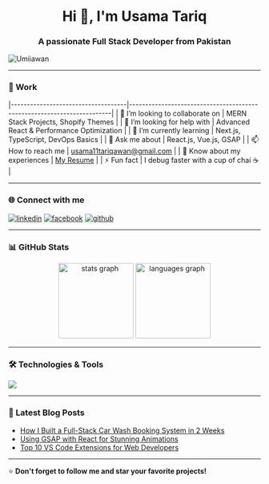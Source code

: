 <h1 align="center">Hi 👋, I'm Usama Tariq</h1>
<h3 align="center">A passionate Full Stack Developer from Pakistan</h3>

<p align="left"> <img src="https://komarev.com/ghpvc/?username=Umiiawan&label=Profile%20views&color=0e75b6&style=flat" alt="Umiiawan" /> </p>

---

### 🚀 Work
|------------------------------------|------------------------------------------------------------------------|
| 👯 I’m looking to collaborate on   | MERN Stack Projects, Shopify Themes                                   |
| 🤝 I’m looking for help with       | Advanced React & Performance Optimization                             |
| 🌱 I’m currently learning          | Next.js, TypeScript, DevOps Basics                                    |
| 💬 Ask me about                    | React.js, Vue.js, GSAP                                                |
| 📫 How to reach me                 | usama11tariqawan@gmail.com                                              |
| 📄 Know about my experiences       | [My Resume](https://drive.google.com/file/d/1uYAwJ7LrIi5Y0sYzUn9GuydVCNcx8V3d/view?usp=sharing)                             |
| ⚡ Fun fact                         | I debug faster with a cup of chai ☕                                   |

---

### 🌐 Connect with me

<p align="left">
<a href="https://linkedin.com/in/usama-tariq-396452279" target="blank"><img align="center" src="https://img.shields.io/badge/LinkedIn-blue?style=flat-square&logo=linkedin&logoColor=white" alt="linkedin" /></a>
<a href="https://www.facebook.com/usamatariq20" target="blank"><img align="center" src="https://img.shields.io/badge/Facebook-1877F2?style=flat-square&logo=facebook&logoColor=white" alt="facebook" /></a>
<a href="https://github.com/Umiiawan" target="blank"><img align="center" src="https://img.shields.io/badge/GitHub-100000?style=flat-square&logo=github&logoColor=white" alt="github" /></a>
</p>

---

### 📊 GitHub Stats

<p align="center">
  <img src="https://github-readme-stats.vercel.app/api?username=Umiiawan&hide_title=false&hide_rank=false&show_icons=true&include_all_commits=true&count_private=true&disable_animations=false&theme=dracula&locale=en&hide_border=false" height="150" alt="stats graph" />
  <img src="https://github-readme-stats.vercel.app/api/top-langs?username=Umiiawan&locale=en&hide_title=false&layout=compact&card_width=320&langs_count=5&theme=dracula&hide_border=false" height="150" alt="languages graph" />
</p>

---

### 🛠️ Technologies & Tools

<p align="left">
  <img src="https://skillicons.dev/icons?i=react,nodejs,mongodb,tailwind,js,html,css,vscode,git,github" />
</p>

---

### 📝 Latest Blog Posts
<!-- BLOG-POST-LIST:START -->
- [How I Built a Full-Stack Car Wash Booking System in 2 Weeks](#)
- [Using GSAP with React for Stunning Animations](#)
- [Top 10 VS Code Extensions for Web Developers](#)
<!-- BLOG-POST-LIST:END -->

---

⭐ **Don't forget to follow me and star your favorite projects!**

